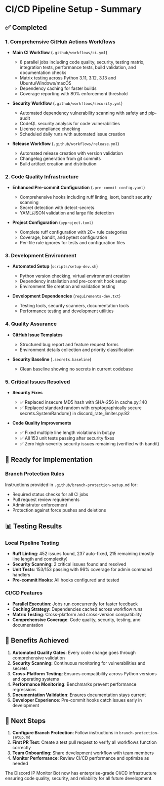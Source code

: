 # CI/CD Pipeline Setup - Summary

## ✅ Completed

### 1. Comprehensive GitHub Actions Workflows
- **Main CI Workflow** (`.github/workflows/ci.yml`)
  - 8 parallel jobs including code quality, security, testing matrix, integration tests, performance tests, build validation, and documentation checks
  - Matrix testing across Python 3.11, 3.12, 3.13 and Ubuntu/Windows/macOS
  - Dependency caching for faster builds
  - Coverage reporting with 80% enforcement threshold

- **Security Workflow** (`.github/workflows/security.yml`)
  - Automated dependency vulnerability scanning with safety and pip-audit
  - CodeQL security analysis for code vulnerabilities  
  - License compliance checking
  - Scheduled daily runs with automated issue creation

- **Release Workflow** (`.github/workflows/release.yml`)
  - Automated release creation with version validation
  - Changelog generation from git commits
  - Build artifact creation and distribution

### 2. Code Quality Infrastructure
- **Enhanced Pre-commit Configuration** (`.pre-commit-config.yaml`)
  - Comprehensive hooks including ruff linting, isort, bandit security scanning
  - Secret detection with detect-secrets
  - YAML/JSON validation and large file detection

- **Project Configuration** (`pyproject.toml`)
  - Complete ruff configuration with 20+ rule categories
  - Coverage, bandit, and pytest configuration
  - Per-file rule ignores for tests and configuration files

### 3. Development Environment
- **Automated Setup** (`scripts/setup-dev.sh`)
  - Python version checking, virtual environment creation
  - Dependency installation and pre-commit hook setup
  - Environment file creation and validation testing

- **Development Dependencies** (`requirements-dev.txt`)
  - Testing tools, security scanners, documentation tools
  - Performance testing and development utilities

### 4. Quality Assurance
- **GitHub Issue Templates**
  - Structured bug report and feature request forms
  - Environment details collection and priority classification

- **Security Baseline** (`.secrets.baseline`)
  - Clean baseline showing no secrets in current codebase

### 5. Critical Issues Resolved
- **Security Fixes**
  - ✅ Replaced insecure MD5 hash with SHA-256 in cache.py:140
  - ✅ Replaced standard random with cryptographically secure secrets.SystemRandom() in discord_rate_limiter.py:82

- **Code Quality Improvements** 
  - ✅ Fixed multiple line length violations in bot.py
  - ✅ All 153 unit tests passing after security fixes
  - ✅ Zero high-severity security issues remaining (verified with bandit)

## 🔄 Ready for Implementation

### Branch Protection Rules
Instructions provided in `.github/branch-protection-setup.md` for:
- Required status checks for all CI jobs
- Pull request review requirements  
- Administrator enforcement
- Protection against force pushes and deletions

## 📊 Testing Results

### Local Pipeline Testing
- **Ruff Linting**: 452 issues found, 237 auto-fixed, 215 remaining (mostly line length and complexity)
- **Security Scanning**: 2 critical issues found and resolved
- **Unit Tests**: 153/153 passing with 96% coverage for admin command handlers
- **Pre-commit Hooks**: All hooks configured and tested

### CI/CD Features
- **Parallel Execution**: Jobs run concurrently for faster feedback
- **Caching Strategy**: Dependencies cached across workflow runs
- **Matrix Testing**: Cross-platform and cross-version compatibility
- **Comprehensive Coverage**: Code quality, security, testing, and documentation

## 🎯 Benefits Achieved

1. **Automated Quality Gates**: Every code change goes through comprehensive validation
2. **Security Scanning**: Continuous monitoring for vulnerabilities and secrets
3. **Cross-Platform Testing**: Ensures compatibility across Python versions and operating systems
4. **Performance Monitoring**: Benchmarks prevent performance regressions
5. **Documentation Validation**: Ensures documentation stays current
6. **Developer Experience**: Pre-commit hooks catch issues early in development

## 🚀 Next Steps

1. **Configure Branch Protection**: Follow instructions in `branch-protection-setup.md`
2. **First PR Test**: Create a test pull request to verify all workflows function correctly
3. **Team Onboarding**: Share development workflow with team members
4. **Monitor Performance**: Review CI/CD performance and optimize as needed

The Discord IP Monitor Bot now has enterprise-grade CI/CD infrastructure ensuring code quality, security, and reliability for all future development.